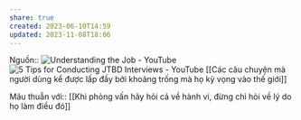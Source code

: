 ```yaml
---
share: true
created: 2023-06-10T14:59
updated: 2023-11-08T18:06
---
```

Nguồn:: ![Understanding the Job - YouTube](https://youtu.be/sfGtw2C95Ms)
![5 Tips for Conducting JTBD Interviews - YouTube](https://youtu.be/HSyC7M6u4zQ)
[[Các câu chuyện mà người dùng kể được lấp đầy bởi khoảng trống mà họ kỳ vọng vào thế giới]]

Mâu thuẫn với:: [[Khi phỏng vấn hãy hỏi cả về hành vi, đừng chỉ hỏi về lý do họ làm điều đó]] 
